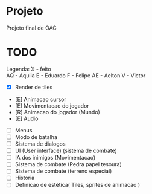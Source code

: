 # Projeto
Projeto final de OAC


# TODO
Legenda: 
X  - feito  
AQ - Aquila
E  - Eduardo
F  - Felipe
AE - Aelton
V  - Victor

- [X] Render de tiles
- [E] Animacao cursor
- [E] Movimentacao do jogador 
- [R] Animacao do jogador (Mundo)
- [E] Audio
- [ ] Menus
- [ ] Modo de batalha
- [ ] Sistema de dialogos
- [ ] UI (User interface) (sistema de combate)
- [ ] IA dos inimigos (Movimentacao)
- [ ] Sistema de combate (Pedra papel tesoura)
- [ ] Sistema de combate (terreno especial)
- [ ] Historia
- [ ] Definicao de estética( Tiles, sprites de animacao )
